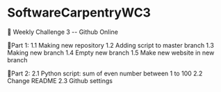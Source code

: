 # SoftwareCarpentryWC3
&#x1F34E;
Weekly Challenge 3 -- Github Online

  &#x1F4D7;Part 1:
    1.1 Making new repository
    1.2 Adding script to master branch
    1.3 Making new branch
    1.4 Empty new branch
    1.5 Make new website in new branch
  
  &#x1F4D8;Part 2:
    2.1 Python script: sum of even number between 1 to 100
    2.2 Change README
    2.3 Github settings
  
